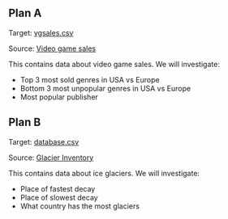 ## Plan A
Target: [vgsales.csv](https://raw.githubusercontent.com/DaMexicanJustice/frantic_midnight/master/data%20sets/vgsales.csv)

Source: [Video game sales](https://www.kaggle.com/gregorut/videogamesales)

This contains data about video game sales.
We will investigate:

* Top 3 most sold genres in USA vs Europe
* Bottom 3 most unpopular genres in USA vs Europe
* Most popular publisher

## Plan B
Target: [database.csv](https://raw.githubusercontent.com/DaMexicanJustice/frantic_midnight/master/data%20sets/database.csv)

Source: [Glacier Inventory](https://www.kaggle.com/nsidcorg/glacier-inventory)

This contains data about ice glaciers.
We will investigate:

* Place of fastest decay
* Place of slowest decay
* What country has the most glaciers
